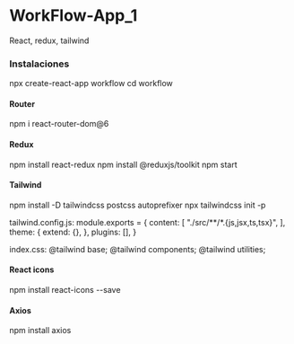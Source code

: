 # WorkFlow-App_1
React, redux, tailwind

### Instalaciones
npx create-react-app workflow
cd workflow

#### Router
npm i react-router-dom@6

#### Redux
npm install react-redux
npm install @reduxjs/toolkit
npm start

#### Tailwind
npm install -D tailwindcss postcss autoprefixer
npx tailwindcss init -p

tailwind.config.js:
module.exports = {
  content: [
    "./src/**/*.{js,jsx,ts,tsx}",
  ],
  theme: {
    extend: {},
  },
  plugins: [],
}

index.css:
@tailwind base;
@tailwind components;
@tailwind utilities;

#### React icons
npm install react-icons --save

#### Axios
npm install axios